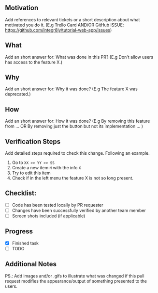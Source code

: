 ## Motivation
Add references to relevant tickets or a short description about what motivated you do it. (E.g Trello Card AND/OR GitHub ISSUE: https://github.com/integr8ly/tutorial-web-app/issues) 

## What
Add an short answer for: What was done in this PR? (E.g Don't allow users has access to the feature X.)

## Why
Add an short answer for: Why it was done? (E.g The feature X was deprecated.)

## How
Add an short answer for: How it was done? (E.g By removing this feature from ... OR By removing just the button but not its implementation ... ) 

## Verification Steps
Add detailed steps required to check this change. Following an example.
 
1. Go to `XX >> YY >> SS`
2. Create a new item `N` with the info `X`
3. Try to edit this item 
4. Check if in the left menu the feature X is not so long present.

## Checklist:

- [ ] Code has been tested locally by PR requester
- [ ] Changes have been successfully verified by another team member 
- [ ] Screen shots included (if applicable)

## Progress

- [x] Finished task
- [ ] TODO

## Additional Notes
PS.: Add images and/or .gifs to illustrate what was changed if this pull request modifies the appearance/output of something presented to the users. 
 

